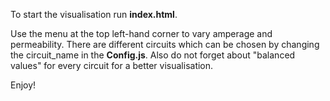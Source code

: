 To start the visualisation run **index.html**.

Use the menu at the top left-hand corner to vary amperage and permeability.
There are different circuits which can be chosen by changing the circuit_name in the **Config.js**.
Also do not forget about "balanced values" for every circuit for a better visualisation. 

Enjoy!
